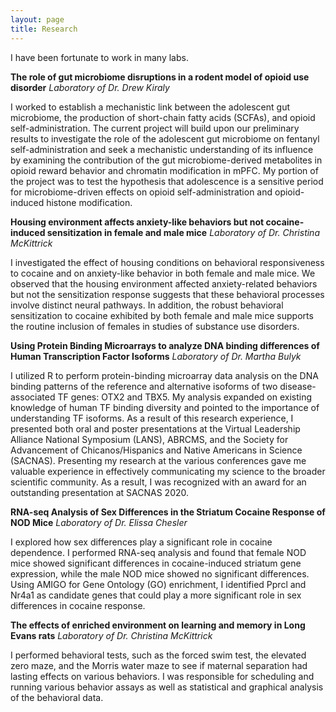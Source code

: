 ```yaml
---
layout: page
title: Research
---
```

I have been fortunate to work in many labs.

**The role of gut microbiome disruptions in a rodent model of opioid use disorder**
_Laboratory of Dr. Drew Kiraly_

I worked to establish a mechanistic link between the adolescent gut microbiome, the production of short-chain fatty acids (SCFAs), and opioid self-administration. The current project will build upon our preliminary results to investigate the role of the adolescent gut microbiome on fentanyl self-administration and seek a mechanistic understanding of its influence by examining the contribution of the gut microbiome-derived metabolites in opioid reward behavior and chromatin modification in mPFC. My portion of the project was to test the hypothesis that adolescence is a sensitive period for microbiome-driven effects on opioid self-administration and opioid-induced histone modification. 

**Housing environment affects anxiety-like behaviors but not cocaine-induced sensitization in female and male mice**
_Laboratory of Dr. Christina McKittrick_

I investigated the effect of housing conditions on behavioral responsiveness to cocaine and on anxiety-like behavior in both female and male mice. We observed that the housing environment affected anxiety-related behaviors but not the sensitization response suggests that these behavioral processes involve distinct neural pathways. In addition, the robust behavioral sensitization to cocaine exhibited by both female and male mice supports the routine inclusion of females in studies of substance use disorders.   

**Using Protein Binding Microarrays to analyze DNA binding differences of Human Transcription Factor Isoforms**
_Laboratory of Dr. Martha Bulyk_

I utilized R to perform protein-binding microarray data analysis on the DNA binding patterns of the reference and alternative isoforms of two disease-associated TF genes: OTX2 and TBX5. My analysis expanded on existing knowledge of human TF binding diversity and pointed to the importance of understanding TF isoforms. As a result of this research experience, I presented both oral and poster presentations at the Virtual Leadership Alliance National Symposium (LANS), ABRCMS, and the Society for Advancement of Chicanos/Hispanics and Native Americans in Science (SACNAS). Presenting my research at the various conferences gave me valuable experience in effectively communicating my science to the broader scientific community. As a result, I was recognized with an award for an outstanding presentation at SACNAS 2020.

**RNA-seq Analysis of Sex Differences in the Striatum Cocaine Response of NOD Mice**
_Laboratory of Dr. Elissa Chesler_

I explored how sex differences play a significant role in cocaine dependence. I performed RNA-seq analysis and found that female NOD mice showed significant differences in cocaine-induced striatum gene expression, while the male NOD mice showed no significant differences. Using AMIGO for Gene Ontology (GO) enrichment, I identified Pprcl and Nr4a1 as candidate genes that could play a more significant role in sex differences in cocaine response. 

**The effects of enriched environment on learning and memory in Long Evans rats**
_Laboratory of Dr. Christina McKittrick_

I performed behavioral tests, such as the forced swim test, the elevated zero maze, and the Morris water maze to see if maternal separation had lasting effects on various behaviors. I was responsible for scheduling and running various behavior assays as well as statistical and graphical analysis of the behavioral data. 